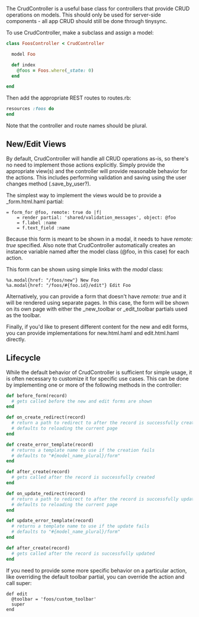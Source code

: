 The CrudController is a useful base class for controllers that provide CRUD operations on models. This should only be used for server-side components - all app CRUD should still be done through tinysync.

To use CrudController, make a subclass and assign a model:

```ruby
class FoosController < CrudController 

  model Foo

  def index
    @foos = Foos.where(_state: 0)
  end

end
```

Then add the appropriate REST routes to routes.rb:

```ruby
resources :foos do 
end
```

Note that the controller and route names should be plural.

## New/Edit Views

By default, CrudController will handle all CRUD operations as-is, so there's no need to implement those actions explicitly. Simply provide the appropriate view(s) and the controller will provide reasonable behavior for the actions. This includes performing validation and saving using the user changes method (.save_by_user?).

The simplest way to implement the views would be to provide a _form.html.haml partial:

```haml
= form_for @foo, remote: true do |f|
    = render partial: 'shared/validation_messages', object: @foo
    = f.label :name
    = f.text_field :name
```

Because this form is meant to be shown in a modal, it needs to have *remote: true* specified. Also note that CrudController automatically creates an instance variable named after the model class (@foo, in this case) for each action.

This form can be shown using simple links with the *modal* class: 

```haml
%a.modal{href: "/foos/new"} New Foo
%a.modal{href: "/foos/#{foo.id}/edit"} Edit Foo
```

Alternatively, you can provide a form that doesn't have *remote: true* and it will be rendered using separate pages. In this case, the form will be shown on its own page with either the _new_toolbar or _edit_toolbar partials used as the toolbar.

Finally, if you'd like to present different content for the new and edit forms, you can provide implementations for new.html.haml and edit.html.haml directly. 

## Lifecycle

While the default behavior of CrudController is sufficient for simple usage, it is often necessary to customize it for specific use cases. This can be done by implementing one or more of the following methods in the controller:

```ruby
def before_form(record)
  # gets called before the new and edit forms are shown
end

def on_create_redirect(record)
  # return a path to redirect to after the record is successfully created
  # defaults to reloading the current page
end

def create_error_template(record)
  # returns a template name to use if the creation fails
  # defaults to "#{model_name_plural}/form"
end

def after_create(record)
  # gets called after the record is successfully created
end

def on_update_redirect(record)
  # return a path to redirect to after the record is successfully updated
  # defaults to reloading the current page
end

def update_error_template(record)
  # returns a template name to use if the update fails
  # defaults to "#{model_name_plural}/form"
end

def after_create(record)
  # gets called after the record is successfully updated
end
```

If you need to provide some more specific behavior on a particular action, like overriding the default toolbar partial, you can override the action and call super:

```
def edit
  @toolbar = 'foos/custom_toolbar'
  super
end
```



